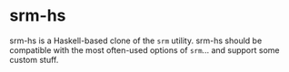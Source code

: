 # srm-hs
srm-hs is a Haskell-based clone of the `srm` utility.  srm-hs should be compatible with the most often-used options of `srm`... and support some custom stuff.
